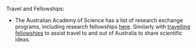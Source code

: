 ---
---

Travel and Fellowships:

* The Australian Academy of Science has a list of research exchange programs, including research fellowships [here](https://www.science.org.au/opportunities/travel/grants-and-exchange).
Similarly with [travelling fellowships](https://www.science.org.au/opportunities/travel/travelling-fellowships) to assist travel to and out of Australia to share scientific ideas.

